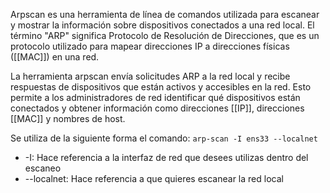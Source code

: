 Arpscan es una herramienta de línea de comandos utilizada para escanear y mostrar la información sobre dispositivos conectados a una red local. El término "ARP" significa Protocolo de Resolución de Direcciones, que es un protocolo utilizado para mapear direcciones IP a direcciones físicas ([[MAC]]) en una red.

La herramienta arpscan envía solicitudes ARP a la red local y recibe respuestas de dispositivos que están activos y accesibles en la red. Esto permite a los administradores de red identificar qué dispositivos están conectados y obtener información como direcciones [[IP]], direcciones [[MAC]] y nombres de host.

Se utiliza de la siguiente forma el comando: ```arp-scan -I ens33 --localnet```
- -I: Hace referencia a la interfaz de red que desees utilizas dentro del escaneo
- --localnet: Hace referencia a que quieres escanear la red local

